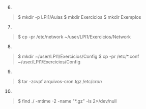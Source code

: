 6. 
> $ mkdir -p LPI1/Aulas
> $ mkdir Exercicios
> $ mkdir Exemplos

7. 
> $ cp -pr /etc/network ~/user/LPI1/Exercicios/Network

8.
> $ mkdir ~/user/LPI1/Exercicios/Config
> $ cp -pr /etc/*.conf ~/user/LPI1/Exercicios/Config

9.
> $ tar -zcvpf arquivos-cron.tgz /etc/*cron*

10.
> $ find ./ -mtime -2 -name "*.gz" -ls 2>/dev/null
